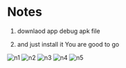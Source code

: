 # Notes

1. downlaod app debug apk file

2. and just install it You are good to go

![n1](https://user-images.githubusercontent.com/56532529/141675238-30b4a24c-c524-45b5-85f4-ea38a9daf4f1.jpeg) ![n2](https://user-images.githubusercontent.com/56532529/141675289-5ad4795c-7012-4190-a9c9-8cc6d507693a.jpeg) ![n3](https://user-images.githubusercontent.com/56532529/141675291-3e56729b-7e00-4d29-baa2-82141cc8ef44.jpeg) ![n4](https://user-images.githubusercontent.com/56532529/141675294-173478b6-fe98-445c-8e64-c33eaaf2db63.jpeg) ![n5](https://user-images.githubusercontent.com/56532529/141675297-1694ea5d-d245-4f08-9b55-9ae774f4d012.jpeg)
